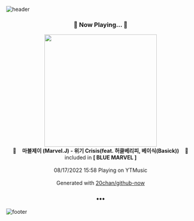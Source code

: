 ![header](https://capsule-render.vercel.app/api?type=wave&height=170&section=header&text=Hi.%20I'm%20SHIFT&fontColor=090707&fontAlignX=45&fontAlignY=65&fontSize=100)

<h3 align="center">🎵 Now Playing... 🎵</h3>
<p align="center">
  <a href="https://music.youtube.com/watch?v=SJqYCej72WU">
    <img width="300" src="https://lh3.googleusercontent.com/niDAvRptZGH4PJxBpbApvOoeeIn9cholRRNDPVZ95mEs9rUDbyuqVCCRCOPoGfsdTB2VlllaU9iiY-0">
  </a>
  <br>
  🎵&nbsp&nbsp&nbsp <b>마블제이 (Marvel.J) - 위기 Crisis(feat. 허클베리피, 베이식(Basick))</b> &nbsp&nbsp&nbsp🎵
  <br>
  included in <b>[ BLUE MARVEL ]</b>
  
  <br />
  <br />
  08/17/2022 15:58 Playing on YTMusic
  <br />
  <br />
  Generated with <a href="https://github.com/20chan/github-now">20chan/github-now</a>
</p>

<h3 align="center">•••</h3>

![footer](https://capsule-render.vercel.app/api?type=wave&height=150&section=footer)
